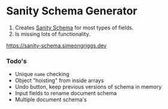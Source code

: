 # Sanity Schema Generator

1. Creates [Sanity Schema](https://www.sanity.io/docs/schema-types) for most types of fields.
2. Is missing lots of functionality.

https://sanity-schema.simeongriggs.dev

### Todo's

- Unique `name` checking
- Object "hoisting" from inside arrays
- Undo button, keep previous versions of schema in memory
- Input fields to rename document schema
- Multiple document schema's
